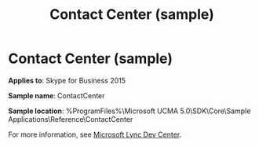 ﻿---
title: Contact Center (sample)
description: Provides the sample location to find the contact center sample files for Skype for Business 2015.
TOCTitle: Contact Center (sample)
ms:assetid: 18bab0a0-6d24-4168-a75f-e404f7f8a970
ms:mtpsurl: https://msdn.microsoft.com/library/Dn454818(v=office.16)
ms:contentKeyID: 65240106
ms.date: 07/27/2015
mtps_version: v=office.16
---

# Contact Center (sample)


**Applies to**: Skype for Business 2015

**Sample name**: ContactCenter

**Sample location**: %ProgramFiles%\\Microsoft UCMA 5.0\\SDK\\Core\\Sample Applications\\Reference\\ContactCenter

For more information, see [Microsoft Lync Dev Center](https://docs.microsoft.com/lync/lync-2013).

